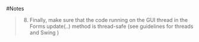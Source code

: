 #Notes

>8.  Finally, make sure that the code running on the GUI thread in the Forms update(..) method is 
thread-safe (see guidelines for threads and Swing ) 
